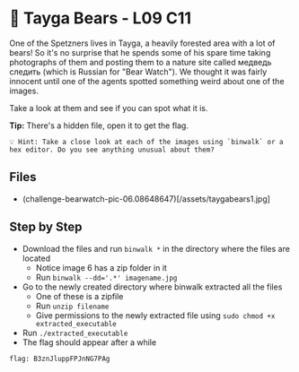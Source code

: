 # 🐻 Tayga Bears - L09 C11

One of the Spetzners lives in Tayga, a heavily forested area with a lot of bears! So it's no surprise that he spends some of his spare time taking photographs of them and posting them to a nature site called медведь следить (which is Russian for "Bear Watch"). We thought it was fairly innocent until one of the agents spotted something weird about one of the images.

Take a look at them and see if you can spot what it is.

**Tip:** There's a hidden file, open it to get the flag.

```
💡 Hint: Take a close look at each of the images using `binwalk` or a hex editor. Do you see anything unusual about them?
```

## Files

- (challenge-bearwatch-pic-06.08648647)[/assets/taygabears1.jpg]

## Step by Step

- Download the files and run `binwalk *` in the directory where the files are located
  - Notice image 6 has a zip folder in it
  - Run `binwalk --dd='.*' imagename.jpg`
- Go to the newly created directory where binwalk extracted all the files
  - One of these is a zipfile
  - Run `unzip filename`
  - Give permissions to the newly extracted file using `sudo chmod +x extracted_executable`
- Run `./extracted_executable`
- The flag should appear after a while

`flag: B3znJluppFPJnNG7PAg`

